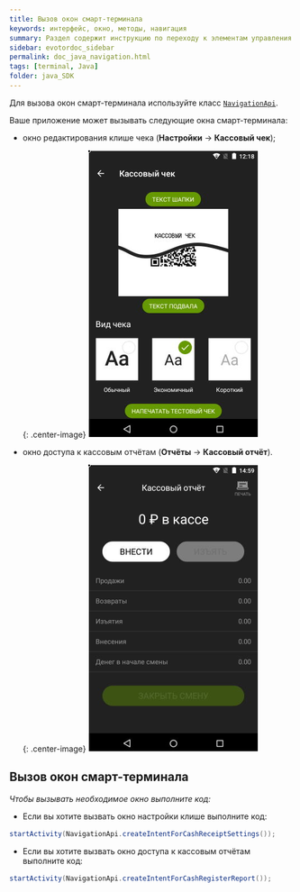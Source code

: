 ```yaml
---
title: Вызов окон смарт-терминала
keywords: интерфейс, окно, методы, навигация
summary: Раздел содержит инструкцию по переходу к элементам управления смарт-терминалом.
sidebar: evotordoc_sidebar
permalink: doc_java_navigation.html
tags: [terminal, Java]
folder: java_SDK
---
```


Для вызова окон смарт-терминала используйте класс [`NavigationApi`](https://github.com/evotor/integration-library/blob/develop/app/src/main/java/ru/evotor/framework/navigation/NavigationApi.kt).

Ваше приложение может вызывать следующие окна смарт-терминала:

* окно редактирования клише чека (**Настройки** → **Кассовый чек**);

   {: .center-image}
   ![](images\receiptsettings.png)

* окно доступа к кассовым отчётам (**Отчёты** → **Кассовый отчёт**).

   {: .center-image}
   ![](images\CashRegisterReport.png)

## Вызов окон смарт-терминала

*Чтобы вызывать необходимое окно выполните код:*

   * Если вы хотите вызвать окно настройки клише выполните код:

```java
startActivity(NavigationApi.createIntentForCashReceiptSettings());
```
   * Если вы хотите вызвать окно доступа к кассовым отчётам выполните код:

```java
startActivity(NavigationApi.createIntentForCashRegisterReport());
```
